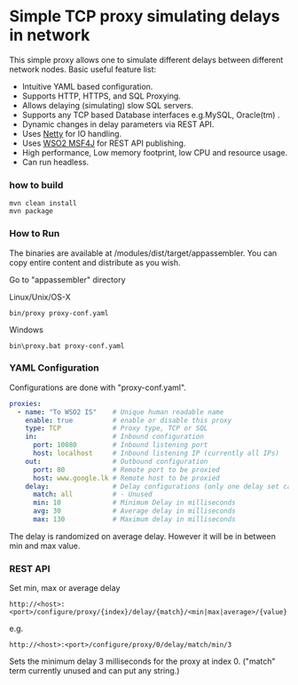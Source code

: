 # Simple TCP proxy simulating delays in network

This simple proxy allows one to simulate different delays between different network nodes.
Basic useful feature list:

 * Intuitive YAML based configuration.
 * Supports HTTP, HTTPS, and SQL Proxying.
 * Allows delaying (simulating) slow SQL servers.
 * Supports any TCP based Database interfaces e.g.MySQL, Oracle(tm) .
 * Dynamic changes in delay parameters via REST API.
 * Uses [Netty](http://netty.io/) for IO handling.
 * Uses [WSO2 MSF4J](https://github.com/wso2/msf4j) for REST API publishing.
 * High performance, Low memory footprint, low CPU and resource usage.
 * Can run headless.



### how to build
```
mvn clean install
mvn package
```

### How to Run
The binaries are available at /modules/dist/target/appassembler.
You can copy entire content and distribute as you wish.

Go to "appassembler" directory 

Linux/Unix/OS-X
```
bin/proxy proxy-conf.yaml
```

Windows
```
bin\proxy.bat proxy-conf.yaml
```


### YAML Configuration
Configurations are done with "proxy-conf.yaml". 

```yaml
proxies:
  - name: "To WSO2 IS"    # Unique human readable name
    enable: true          # enable or disable this proxy
    type: TCP             # Proxy type, TCP or SQL
    in:                   # Inbound configuration
      port: 10080         # Inbound listening port
      host: localhost     # Inbound listening IP (currently all IPs)
    out:                  # Outbound configuration
      port: 80            # Remote port to be proxied
      host: www.google.lk # Remote host to be proxied
    delay:                # Delay configurations (only one delay set can be configured currently)
      match: all          # - Unused
      min: 10             # Minimum Delay in milliseconds
      avg: 30             # Average delay in milliseconds 
      max: 130            # Maximum delay in milliseconds
```   

The delay is randomized on average delay. However it will be in between min and max value.

### REST API

Set min, max or average delay
```
http://<host>:<port>/configure/proxy/{index}/delay/{match}/<min|max|average>/{value}
```
e.g. 
```
http://<host>:<port>/configure/proxy/0/delay/match/min/3
```
Sets the minimum delay 3 milliseconds for the proxy at index 0. ("match" term currently unused and can put any string.) 
